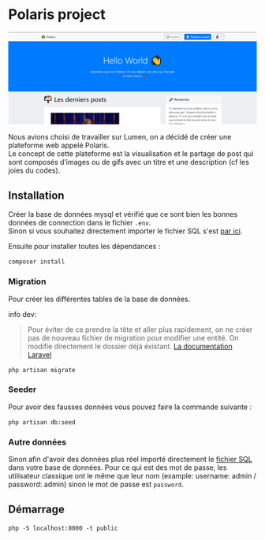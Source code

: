 # Polaris project

<div align="center">
    <p>
        <img src="./public/assets/image/interface.png" alt="interface" />
    </p>
</div>

Nous avions choisi de travailler sur Lumen, on a décidé de créer une plateforme web appelé Polaris. </br>
Le concept de cette plateforme est la visualisation et le partage de post qui sont composés d’images ou de gifs avec un titre et une description (cf les joies du codes). 

## Installation

Créer la base de données mysql et vérifié que ce sont bien les bonnes données de connection dans le fichier `.env`. </br>
Sinon si vous souhaitez directement importer le fichier SQL s'est [par ici](#autre-données).

Ensuite pour installer toutes les dépendances :

```
composer install
```

### Migration

Pour créer les différentes tables de la base de données.

info dev: 
> Pour éviter de ce prendre la tête et aller plus rapidement, on ne créer pas de nouveau fichier de migration pour modifier une entité.
On modifie directement le dossier déjà éxistant.
[La documentation Laravel](https://laravel.com/docs/8.x/migrations)

```
php artisan migrate
```

### Seeder

Pour avoir des fausses données vous pouvez faire la commande suivante :

```
php artisan db:seed
```

### Autre données

Sinon afin d'avoir des données plus réel importé directement le [fichier SQL](https://github.com/AH-REM/Polaris/releases/download/v1.0/database.sql) dans votre base de données.
Pour ce qui est des mot de passe, les utilisateur classique ont le même que leur nom (example: username: admin / password: admin) sinon le mot de passe est `password`.

## Démarrage

```
php -S localhost:8000 -t public
```
